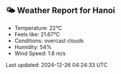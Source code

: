 <!-- WEATHER-START -->
## 🌤 Weather Report for Hanoi

- Temperature: 22°C
- Feels like: 21.67°C
- Conditions: overcast clouds
- Humidity: 54%
- Wind Speed: 1.8 m/s

Last updated: 2024-12-26 04:24:33 UTC
<!-- WEATHER-END -->

